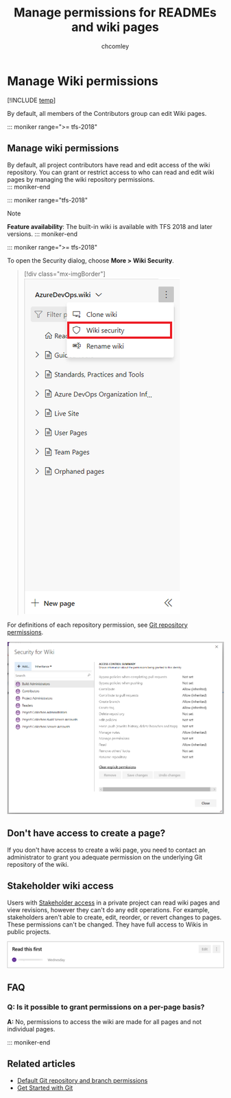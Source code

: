 ﻿---
title: Manage permissions for READMEs and wiki pages
titleSuffix: Azure DevOps
description: Learn how to set permissions to grant or secure access to README files and you team project built-in wiki
ms.technology: devops-collab
ms.custom: wiki
ms.topic: conceptual
ms.assetid: 
ms.author: chcomley
author: chcomley
ms.reviewer: gopinach
ms.date: 11/19/2018
monikerRange: '>= tfs-2017'
---

# Manage Wiki permissions

[!INCLUDE [temp](../../includes/version-tfs-2017-through-vsts.md)]

By default, all members of the Contributors group can edit Wiki pages.

::: moniker range=">= tfs-2018"

<a id="manage-wiki-permissions"></a>

## Manage wiki permissions

By default, all project contributors have read and edit access of the wiki repository. You can grant or restrict access to who can read and edit wiki pages by managing the wiki repository permissions.  
::: moniker-end

::: moniker range="tfs-2018"
> [!NOTE]  
> **Feature availability**: The built-in wiki is available with TFS 2018 and later versions. 
::: moniker-end

::: moniker range=">= tfs-2018"

To open the Security dialog, choose **More > Wiki Security**.

> [!div class="mx-imgBorder"]  
> ![Wiki, Choose More, select security](media/wiki/wiki-open-security.png)

For definitions of each repository permission, see [Git repository permissions](../../organizations/security/permissions.md#git-repository).

<img src="media/wiki/security-dialog.png" alt="Wiki security dialog" style="border: 1px solid #C3C3C3;" />

## Don't have access to create a page?

If you don't have access to create a wiki page, you need to contact an administrator to grant you adequate permission on the underlying Git repository of the wiki.

## Stakeholder wiki access

Users with [Stakeholder access](../../organizations/security/get-started-stakeholder.md) in a private project can read wiki pages and view revisions, however they can't do any edit operations. For example, stakeholders aren't able to create, edit, reorder, or revert changes to pages. These permissions can't be changed. They have full access to Wikis in public projects.

<img src="media/wiki/wiki-stakeholders.png" alt="Wiki stakeholders cannot edit or create pages" style="border: 1px solid #C3C3C3;" />

## FAQ

### Q: Is it possible to grant permissions on a per-page basis?

**A:** No, permissions to access the wiki are made for all pages and not individual pages.

::: moniker-end

## Related articles

- [Default Git repository and branch permissions](../../organizations/security/default-git-permissions.md)
- [Get Started with Git](../../repos/git/gitquickstart.md)
